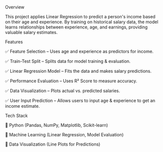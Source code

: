 Overview

This project applies Linear Regression to predict a person's income based on their age and experience. By training on historical salary data, the model learns relationships between experience, age, and earnings, providing valuable salary estimates.

Features

✅ Feature Selection – Uses age and experience as predictors for income.

✅ Train-Test Split – Splits data for model training & evaluation.

✅ Linear Regression Model – Fits the data and makes salary predictions.

✅ Performance Evaluation – Uses R² Score to measure accuracy.

✅ Data Visualization – Plots actual vs. predicted salaries.

✅ User Input Prediction – Allows users to input age & experience to get an income estimate.

Tech Stack

🔹 Python (Pandas, NumPy, Matplotlib, Scikit-learn)

🔹 Machine Learning (Linear Regression, Model Evaluation)

🔹 Data Visualization (Line Plots for Predictions)
